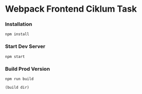 # Webpack Frontend Ciklum Task


### Installation

```
npm install
```

### Start Dev Server

```
npm start
```

### Build Prod Version

```
npm run build

(build dir)
